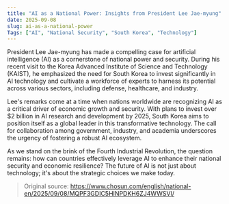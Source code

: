 ```yaml
---
title: "AI as a National Power: Insights from President Lee Jae-myung"
date: 2025-09-08
slug: ai-as-a-national-power
Tags: ["AI", "National Security", "South Korea", "Technology"]
---
```


President Lee Jae-myung has made a compelling case for artificial intelligence (AI) as a cornerstone of national power and security. During his recent visit to the Korea Advanced Institute of Science and Technology (KAIST), he emphasized the need for South Korea to invest significantly in AI technology and cultivate a workforce of experts to harness its potential across various sectors, including defense, healthcare, and industry.

Lee's remarks come at a time when nations worldwide are recognizing AI as a critical driver of economic growth and security. With plans to invest over $2 billion in AI research and development by 2025, South Korea aims to position itself as a global leader in this transformative technology. The call for collaboration among government, industry, and academia underscores the urgency of fostering a robust AI ecosystem.

As we stand on the brink of the Fourth Industrial Revolution, the question remains: how can countries effectively leverage AI to enhance their national security and economic resilience? The future of AI is not just about technology; it's about the strategic choices we make today.
> Original source: https://www.chosun.com/english/national-en/2025/09/08/MQPF3GDIC5HINPDKH6ZJ4WWSVI/